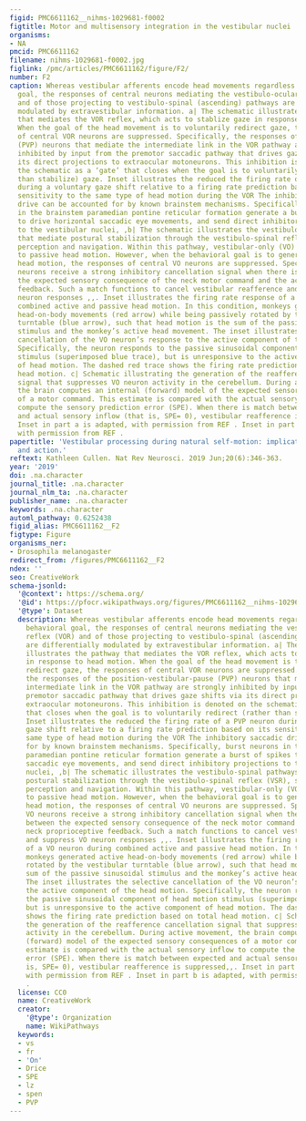 ```yaml
---
figid: PMC6611162__nihms-1029681-f0002
figtitle: Motor and multisensory integration in the vestibular nuclei
organisms:
- NA
pmcid: PMC6611162
filename: nihms-1029681-f0002.jpg
figlink: /pmc/articles/PMC6611162/figure/F2/
number: F2
caption: Whereas vestibular afferents encode head movements regardless of the behavioral
  goal, the responses of central neurons mediating the vestibulo-ocular reflex (VOR)
  and of those projecting to vestibulo-spinal (ascending) pathways are differentially
  modulated by extravestibular information. a| The schematic illustrates the pathway
  that mediates the VOR reflex, which acts to stablize gaze in response to head motion.
  When the goal of the head movement is to voluntarily redirect gaze, the responses
  of central VOR neurons are suppressed. Specifically, the responses of the position-vestibular-pause
  (PVP) neurons that mediate the intermediate link in the VOR pathway are strongly
  inhibited by input from the premotor saccadic pathway that drives gaze shifts via
  its direct projections to extraocular motoneurons. This inhibition is denoted on
  the schematic as a ‘gate’ that closes when the goal is to voluntarily redirect (rather
  than stabilize) gaze. Inset illustrates the reduced the firing rate of a PVP neuron
  during a voluntary gaze shift relative to a firing rate prediction based on its
  sensitivity to the same type of head motion during the VOR The inhibitory saccadic
  drive can be accounted for by known brainstem mechanisms. Specifically, burst neurons
  in the brainstem paramedian pontine reticular formation generate a burst of spikes
  to drive horizontal saccadic eye movements, and send direct inhibitory projections
  to the vestibular nuclei, ,b| The schematic illustrates the vestibulo-spinal pathways
  that mediate postural stabilization through the vestibulo-spinal reflex (VSR), self-motion
  perception and navigation. Within this pathway, vestibular-only (VO) neurons respond
  to passive head motion. However, when the behavioral goal is to generate active
  head motion, the responses of central VO neurons are suppressed. Specifically, VO
  neurons receive a strong inhibitory cancellation signal when there is a match between
  the expected sensory consequence of the neck motor command and the actual neck proprioceptive
  feedback. Such a match functions to cancel vestibular reafference and suppress VO
  neuron responses ,,. Inset illustrates the firing rate response of a VO neuron during
  combined active and passive head motion. In this condition, monkeys generated active
  head-on-body movements (red arrow) while being passively rotated by the vestibular
  turntable (blue arrow), such that head motion is the sum of the passive sinusoidal
  stimulus and the monkey’s active head movement. The inset illustrates the selective
  cancellation of the VO neuron’s response to the active component of the head motion.
  Specifically, the neuron responds to the passive sinusoidal component of head motion
  stimulus (superimposed blue trace), but is unresponsive to the active component
  of head motion. The dashed red trace shows the firing rate prediction based on total
  head motion. c| Schematic illustrating the generation of the reafference cancellation
  signal that suppresses VO neuron activity in the cerebellum. During active movement,
  the brain computes an internal (forward) model of the expected sensory consequences
  of a motor command. This estimate is compared with the actual sensory inflow to
  compute the sensory prediction error (SPE). When there is match between expected
  and actual sensory inflow (that is, SPE= 0), vestibular reafference is suppressed,,.
  Inset in part a is adapted, with permission from REF . Inset in part b is adapted,
  with permission from REF .
papertitle: 'Vestibular processing during natural self-motion: implications for perception
  and action.'
reftext: Kathleen Cullen. Nat Rev Neurosci. 2019 Jun;20(6):346-363.
year: '2019'
doi: .na.character
journal_title: .na.character
journal_nlm_ta: .na.character
publisher_name: .na.character
keywords: .na.character
automl_pathway: 0.6252438
figid_alias: PMC6611162__F2
figtype: Figure
organisms_ner:
- Drosophila melanogaster
redirect_from: /figures/PMC6611162__F2
ndex: ''
seo: CreativeWork
schema-jsonld:
  '@context': https://schema.org/
  '@id': https://pfocr.wikipathways.org/figures/PMC6611162__nihms-1029681-f0002.html
  '@type': Dataset
  description: Whereas vestibular afferents encode head movements regardless of the
    behavioral goal, the responses of central neurons mediating the vestibulo-ocular
    reflex (VOR) and of those projecting to vestibulo-spinal (ascending) pathways
    are differentially modulated by extravestibular information. a| The schematic
    illustrates the pathway that mediates the VOR reflex, which acts to stablize gaze
    in response to head motion. When the goal of the head movement is to voluntarily
    redirect gaze, the responses of central VOR neurons are suppressed. Specifically,
    the responses of the position-vestibular-pause (PVP) neurons that mediate the
    intermediate link in the VOR pathway are strongly inhibited by input from the
    premotor saccadic pathway that drives gaze shifts via its direct projections to
    extraocular motoneurons. This inhibition is denoted on the schematic as a ‘gate’
    that closes when the goal is to voluntarily redirect (rather than stabilize) gaze.
    Inset illustrates the reduced the firing rate of a PVP neuron during a voluntary
    gaze shift relative to a firing rate prediction based on its sensitivity to the
    same type of head motion during the VOR The inhibitory saccadic drive can be accounted
    for by known brainstem mechanisms. Specifically, burst neurons in the brainstem
    paramedian pontine reticular formation generate a burst of spikes to drive horizontal
    saccadic eye movements, and send direct inhibitory projections to the vestibular
    nuclei, ,b| The schematic illustrates the vestibulo-spinal pathways that mediate
    postural stabilization through the vestibulo-spinal reflex (VSR), self-motion
    perception and navigation. Within this pathway, vestibular-only (VO) neurons respond
    to passive head motion. However, when the behavioral goal is to generate active
    head motion, the responses of central VO neurons are suppressed. Specifically,
    VO neurons receive a strong inhibitory cancellation signal when there is a match
    between the expected sensory consequence of the neck motor command and the actual
    neck proprioceptive feedback. Such a match functions to cancel vestibular reafference
    and suppress VO neuron responses ,,. Inset illustrates the firing rate response
    of a VO neuron during combined active and passive head motion. In this condition,
    monkeys generated active head-on-body movements (red arrow) while being passively
    rotated by the vestibular turntable (blue arrow), such that head motion is the
    sum of the passive sinusoidal stimulus and the monkey’s active head movement.
    The inset illustrates the selective cancellation of the VO neuron’s response to
    the active component of the head motion. Specifically, the neuron responds to
    the passive sinusoidal component of head motion stimulus (superimposed blue trace),
    but is unresponsive to the active component of head motion. The dashed red trace
    shows the firing rate prediction based on total head motion. c| Schematic illustrating
    the generation of the reafference cancellation signal that suppresses VO neuron
    activity in the cerebellum. During active movement, the brain computes an internal
    (forward) model of the expected sensory consequences of a motor command. This
    estimate is compared with the actual sensory inflow to compute the sensory prediction
    error (SPE). When there is match between expected and actual sensory inflow (that
    is, SPE= 0), vestibular reafference is suppressed,,. Inset in part a is adapted,
    with permission from REF . Inset in part b is adapted, with permission from REF
    .
  license: CC0
  name: CreativeWork
  creator:
    '@type': Organization
    name: WikiPathways
  keywords:
  - vs
  - fr
  - 'On'
  - Drice
  - SPE
  - lz
  - spen
  - PVP
---
```

